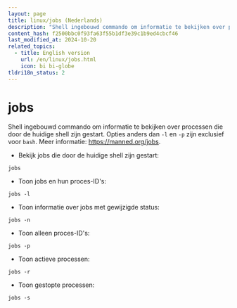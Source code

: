 ```yaml
---
layout: page
title: linux/jobs (Nederlands)
description: "Shell ingebouwd commando om informatie te bekijken over processen die door de huidige shell zijn gestart."
content_hash: f2500bbc0f93fa63f55b1df3e39c1b9ed4cbcf46
last_modified_at: 2024-10-20
related_topics:
  - title: English version
    url: /en/linux/jobs.html
    icon: bi bi-globe
tldri18n_status: 2
---
```

# jobs

Shell ingebouwd commando om informatie te bekijken over processen die door de huidige shell zijn gestart.
Opties anders dan `-l` en `-p` zijn exclusief voor `bash`.
Meer informatie: <https://manned.org/jobs>.

- Bekijk jobs die door de huidige shell zijn gestart:

`jobs`

- Toon jobs en hun proces-ID's:

`jobs -l`

- Toon informatie over jobs met gewijzigde status:

`jobs -n`

- Toon alleen proces-ID's:

`jobs -p`

- Toon actieve processen:

`jobs -r`

- Toon gestopte processen:

`jobs -s`
